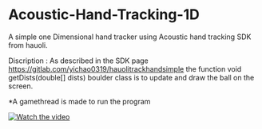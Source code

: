 # Acoustic-Hand-Tracking-1D
A simple one Dimensional hand tracker using Acoustic hand tracking SDK from hauoli. 

Discription : 
As described in the SDK page https://gitlab.com/yichao0319/hauolitrackhandsimple the function void getDists(double[] dists)
boulder class is to update and draw the ball on the screen.

*A gamethread is made to run the program

[![Watch the video](https://i9.ytimg.com/vi/SZwWNfUYIhY/mq3.jpg?sqp=CKThkucF&rs=AOn4CLB0VwJc5nAOTFFil9LavdFagIYiZQ)](https://youtu.be/SZwWNfUYIhY)

